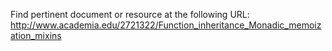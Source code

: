 Find pertinent document or resource at the following URL:
http://www.academia.edu/2721322/Function_inheritance_Monadic_memoization_mixins
